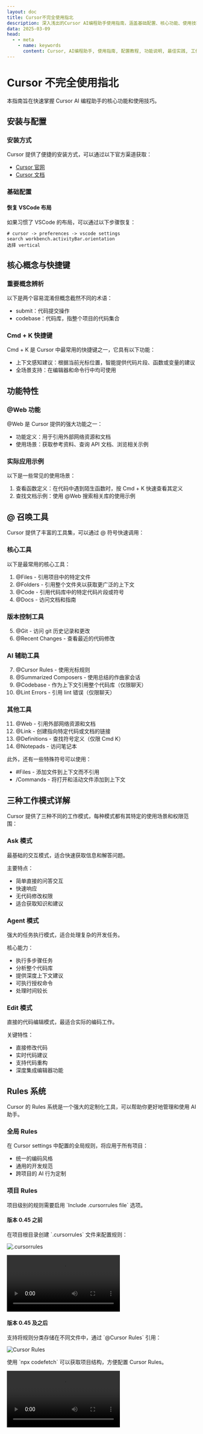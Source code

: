 ```yaml
---
layout: doc
title: Cursor不完全使用指北
description: 深入浅出的Cursor AI编程助手使用指南，涵盖基础配置、核心功能、使用技巧及最佳实践
data: 2025-03-09
head:
  - - meta
    - name: keywords
      content: Cursor, AI编程助手, 使用指南, 配置教程, 功能说明, 最佳实践, 工作流程
---
```


# Cursor 不完全使用指北

<p class="tip">
本指南旨在快速掌握 Cursor AI 编程助手的核心功能和使用技巧。
</p>

## 安装与配置

### 安装方式

<p class="supplementary">
Cursor 提供了便捷的安装方式，可以通过以下官方渠道获取：
</p>

- [Cursor 官网](https://www.cursor.com/cn)
- [Cursor 文档](https://docs.cursor.com/get-started/welcome)

### 基础配置

#### 恢复 VSCode 布局

<p class="tip">
如果习惯了 VSCode 的布局，可以通过以下步骤恢复：
</p>

```text
# cursor -> preferences -> vscode settings
search workbench.activityBar.orientation
选择 vertical
```

## 核心概念与快捷键

### 重要概念辨析

<p class="important">
以下是两个容易混淆但概念截然不同的术语：
</p>

- <span class="definition">submit</span>：代码提交操作
- <span class="definition">codebase</span>：代码库，指整个项目的代码集合

### Cmd + K 快捷键

<p class="tip">
Cmd + K 是 Cursor 中最常用的快捷键之一，它具有以下功能：
</p>

- <span class="note">上下文感知建议</span>：根据当前光标位置，智能提供代码片段、函数或变量的建议
- <span class="success">全场景支持</span>：在编辑器和命令行中均可使用

## 功能特性

### @Web 功能

<p class="supplementary">
@Web 是 Cursor 提供的强大功能之一：
</p>

- <span class="definition">功能定义</span>：用于引用外部网络资源和文档
- <span class="success">使用场景</span>：获取参考资料、查询 API 文档、浏览相关示例

### 实际应用示例

<p class="tip">
以下是一些常见的使用场景：
</p>

1. <span class="example">查看函数定义</span>：在代码中遇到陌生函数时，按 <span class="keyword">Cmd + K</span> 快速查看其定义
2. <span class="example">查找文档示例</span>：使用 <span class="keyword">@Web</span> 搜索相关库的使用示例

## @ 召唤工具

<p class="important">
Cursor 提供了丰富的工具集，可以通过 @ 符号快速调用：
</p>

### 核心工具

<p class="supplementary">
以下是最常用的核心工具：
</p>

1. <span class="definition">@Files</span> - 引用项目中的特定文件
2. <span class="definition">@Folders</span> - 引用整个文件夹以获取更广泛的上下文
3. <span class="definition">@Code</span> - 引用代码库中的特定代码片段或符号
4. <span class="definition">@Docs</span> - 访问文档和指南

### 版本控制工具

5. <span class="definition">@Git</span> - 访问 git 历史记录和更改
6. <span class="definition">@Recent Changes</span> - 查看最近的代码修改

### AI 辅助工具

7. <span class="definition">@Cursor Rules</span> - 使用光标规则
8. <span class="definition">@Summarized Composers</span> - 使用总结的作曲家会话
9. <span class="definition">@Codebase</span> - 作为上下文引用整个代码库（仅限聊天）
10. <span class="definition">@Lint Errors</span> - 引用 lint 错误（仅限聊天）

### 其他工具

11. <span class="definition">@Web</span> - 引用外部网络资源和文档
12. <span class="definition">@Link</span> - 创建指向特定代码或文档的链接
13. <span class="definition">@Definitions</span> - 查找符号定义（仅限 Cmd K）
14. <span class="definition">@Notepads</span> - 访问笔记本

<p class="tip">
此外，还有一些特殊符号可以使用：
</p>

- <span class="keyword">#Files</span> - 添加文件到上下文而不引用
- <span class="keyword">/Commands</span> - 将打开和活动文件添加到上下文

## 三种工作模式详解

<p class="important">
Cursor 提供了三种不同的工作模式，每种模式都有其特定的使用场景和权限范围：
</p>

### Ask 模式

<p class="supplementary">
最基础的交互模式，适合快速获取信息和解答问题。
</p>

<p class="tip">
主要特点：
</p>

- <span class="success">简单直接的问答交互</span>
- <span class="success">快速响应</span>
- <span class="warning">无代码修改权限</span>
- <span class="note">适合获取知识和建议</span>

### Agent 模式

<p class="supplementary">
强大的任务执行模式，适合处理复杂的开发任务。
</p>

<p class="tip">
核心能力：
</p>

- <span class="success">执行多步骤任务</span>
- <span class="success">分析整个代码库</span>
- <span class="success">提供深度上下文建议</span>
- <span class="note">可执行授权命令</span>
- <span class="warning">处理时间较长</span>

### Edit 模式

<p class="supplementary">
直接的代码编辑模式，最适合实际的编码工作。
</p>

<p class="tip">
关键特性：
</p>

- <span class="success">直接修改代码</span>
- <span class="success">实时代码建议</span>
- <span class="success">支持代码重构</span>
- <span class="note">深度集成编辑器功能</span>

## Rules 系统

<p class="important">
Cursor 的 Rules 系统是一个强大的定制化工具，可以帮助你更好地管理和使用 AI 助手。
</p>

### 全局 Rules

<p class="supplementary">
在 Cursor settings 中配置的全局规则，将应用于所有项目：
</p>

- <span class="success">统一的编码风格</span>
- <span class="success">通用的开发规范</span>
- <span class="success">跨项目的 AI 行为定制</span>

### 项目 Rules

<p class="tip">
项目级别的规则需要启用 `Include .cursorrules file` 选项。
</p>

#### 版本 0.45 之前

<p class="supplementary">
在项目根目录创建 `.cursorrules` 文件来配置规则：
</p>

![.cursorrules](https://raw.githubusercontent.com/capykyo/images/master/capynote/cursorrules.jpeg)

<video controls>
  <source src="https://raw.githubusercontent.com/capykyo/images/master/capynote/cursorrules.mp4" type="video/mp4">
  您的浏览器不支持视频标签。
</video>

#### 版本 0.45 及之后

<p class="supplementary">
支持将规则分类存储在不同文件中，通过 `@Cursor Rules` 引用：
</p>

![Cursor Rules](https://raw.githubusercontent.com/capykyo/images/master/capynote/cursor-rules.jpeg)

<p class="tip">
使用 `npx codefetch` 可以获取项目结构，方便配置 Cursor Rules。
</p>

<video controls>
  <source src="https://raw.githubusercontent.com/capykyo/images/master/capynote/cursor-rules.mp4" type="video/mp4">
  您的浏览器不支持视频标签。
</video>

